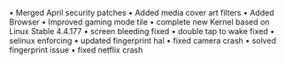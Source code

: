 • Merged April security patches
• Added media cover art filters
• Added Browser
• Improved gaming mode tile
• complete new Kernel based on Linux Stable 4.4.177
• screen bleeding fixed
• double tap to wake fixed
• selinux enforcing
• updated fingerprint hal
• fixed camera crash
• solved fingerprint issue
• fixed netflix crash

